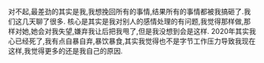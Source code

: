 对不起,最差劲的其实是我,我想挽回所有的事情,结果所有的事情都被我搞砸了.我们这几天聊了很多.
核心是其实是我对别人的感情处理的有问题,我觉得那样做,那样对她,她会对我失望,嫌弃我让后把我甩了,但是我没想到会是这样.
2020年其实我心已经死了,我有点自暴自弃,暴饮暴食,其实我觉得也不是字节工作压力导致我现在这样,我觉得更多的还是我自己的原因.





